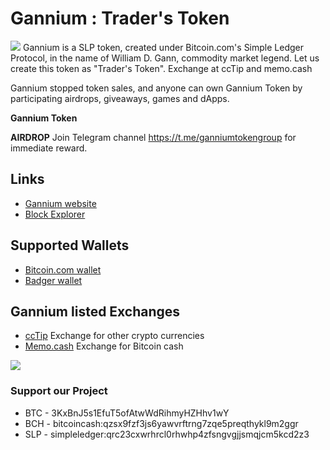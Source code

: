 # Gannium : Trader's Token
![](http://tokens.bitcoin.com/32/aa30ea2fe349d0ea7abd0fbf4dbd2df7ec5b9384b5574120d8d52c0f7dfb65ca.png)
Gannium is a SLP token, created under Bitcoin.com's Simple Ledger Protocol, in the name of William D. Gann, commodity market legend. Let us create this token as "Trader's Token". Exchange at ccTip and memo.cash

Gannium stopped token sales, and anyone can own Gannium Token by participating airdrops, giveaways, games and dApps. 

**Gannium Token** 

**AIRDROP** Join Telegram channel https://t.me/ganniumtokengroup for immediate reward. 

## Links

- [Gannium website](https://gannium.decentra.co.in/)
- [Block Explorer](https://explorer.bitcoin.com/bch/token/aa30ea2fe349d0ea7abd0fbf4dbd2df7ec5b9384b5574120d8d52c0f7dfb65ca)

## Supported Wallets

- [Bitcoin.com wallet](https://play.google.com/store/search?q=bitcoin.com)
- [Badger wallet](https://play.google.com/store/apps/details?id=com.badgermobile)


## Gannium listed Exchanges

- [ccTip](https://cctip.io) Exchange for other crypto currencies
- [Memo.cash](https://memo.cash) Exchange for Bitcoin cash

![](http://wildbird.decentra.co.in/img/ledgerwallet.jpg)


### Support our Project
- BTC - 3KxBnJ5s1EfuT5ofAtwWdRihmyHZHhv1wY
- BCH - bitcoincash:qzsx9fzf3js6yawvrftrng7zqe5preqthykl9m2ggr
- SLP - simpleledger:qrc23cxwrhrcl0rhwhp4zfsngvgjjsmqjcm5kcd2z3
